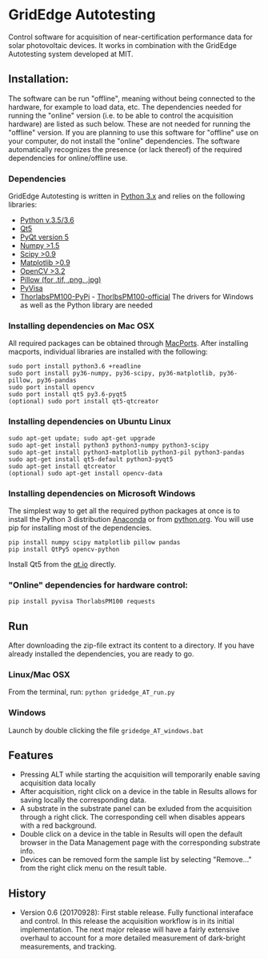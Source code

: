 # GridEdge Autotesting
Control software for acquisition of near-certification performance data for solar photovoltaic devices. It works in combination with the GridEdge Autotesting system developed at MIT. 

## Installation:
The software can be run "offline", meaning without being connected to the hardware, for example to load data, etc. The dependencies needed for running the "online" version (i.e. to be able to control the acquisition hardware) are listed as such below. These are not needed for running the "offline" version. If you are planning to use this software for "offline" use on your computer, do not install the "online" dependencies. The software automatically recognizes the presence (or lack thereof) of the required dependencies for online/offline use.

### Dependencies
GridEdge Autotesting is written in [Python 3.x](<http://www.python.org/>) and relies on the following libraries:
- [Python v.3.5/3.6](<http://www.python.org/>)
- [Qt5](<http://qt.io>)
- [PyQt version 5](<http://www.riverbankcomputing.co.uk/>)
- [Numpy >1.5](http://www.numpy.org/)
- [Scipy >0.9](<http://www.scipy.org/>)
- [Matplotlib >0.9](<http://matplotlib.org/>) 
- [OpenCV >3.2](<http://opencv.org/>)
- [Pillow (for .tif, .png, .jpg)](https://python-pillow.github.io/>)
- [PyVisa](<https://pyvisa.readthedocs.io/en/stable/index.html>)
- [ThorlabsPM100-PyPi](<https://pypi.python.org/pypi/ThorlabsPM100>) - [ThorlbsPM100-official](<https://www.thorlabs.com/software_pages/viewsoftwarepage.cfm?code=PM100x>) The drivers for Windows as well as the Python library are needed 

### Installing dependencies on Mac OSX
All required packages can be obtained through [MacPorts](<http://www.macports.org/>). After installing macports, individual libraries are installed with the following:

    sudo port install python3.6 +readline
    sudo port install py36-numpy, py36-scipy, py36-matplotlib, py36-pillow, py36-pandas
    sudo port install opencv
    sudo port install qt5 py3.6-pyqt5
    (optional) sudo port install qt5-qtcreator
        
### Installing dependencies on Ubuntu Linux
    sudo apt-get update; sudo apt-get upgrade
    sudo apt-get install python3 python3-numpy python3-scipy
    sudo apt-get install python3-matplotlib python3-pil python3-pandas
    sudo apt-get install qt5-default python3-pyqt5
    sudo apt-get install qtcreator
    (optional) sudo apt-get install opencv-data
    
### Installing dependencies on Microsoft Windows
The simplest way to get all the required python packages at once is to install the Python 3 distribution [Anaconda](<https://www.continuum.io/downloads/>) or from [python.org](<http://www.python.org/>). You will use pip for installing most of the dependencies.

    pip install numpy scipy matplotlib pillow pandas
    pip install QtPy5 opencv-python

Install Qt5 from the [qt.io](https://www.qt.io/download/) directly.

### "Online" dependencies for hardware control:
    pip install pyvisa ThorlabsPM100 requests
    
## Run
After downloading the zip-file extract its content to a directory. If you have already installed the dependencies, you are ready to go.

### Linux/Mac OSX
From the terminal, run: ```python gridedge_AT_run.py```
    
### Windows
Launch by double clicking the file ```gridedge_AT_windows.bat```

## Features
- Pressing ALT while starting the acquisition will temporarily enable saving acquisition data locally
- After acquisition, right click on a device in the table in Results allows for saving locally the corresponding data.
- A substrate in the substrate panel can be exluded from the acquisition through a right click. The corresponding cell when disables appears with a red background.
- Double click on a device in the table in Results will open the default browser in the Data Management page with the corresponding substrate info.
- Devices can be removed form the sample list by selecting "Remove..." from the right click menu on the result table.

## History
- Version 0.6 (20170928): First stable release. Fully functional interaface and control. In this release the acquisition workflow is in its initial implementation. The next major release will have a fairly extensive overhaul to account for a more detailed measurement of dark-bright measurements, and tracking.

